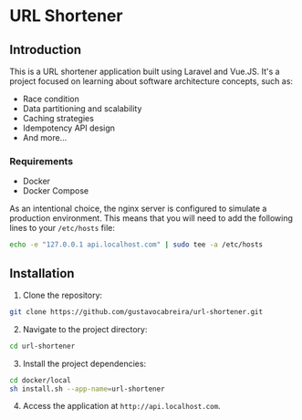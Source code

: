 # URL Shortener

## Introduction

This is a URL shortener application built using Laravel and Vue.JS. It's a project focused on learning about software architecture concepts, such as: 

- Race condition
- Data partitioning and scalability
- Caching strategies
- Idempotency API design
- And more...

### Requirements

- Docker
- Docker Compose

As an intentional choice, the nginx server is configured to simulate a production environment. This means that you will need to add the following lines to your `/etc/hosts` file:

```bash
echo -e "127.0.0.1 api.localhost.com" | sudo tee -a /etc/hosts
```

## Installation

1. Clone the repository:

```bash
git clone https://github.com/gustavocabreira/url-shortener.git
```

2. Navigate to the project directory:

```bash
cd url-shortener
```

3. Install the project dependencies:

```bash
cd docker/local
sh install.sh --app-name=url-shortener
```

4. Access the application at `http://api.localhost.com`.
